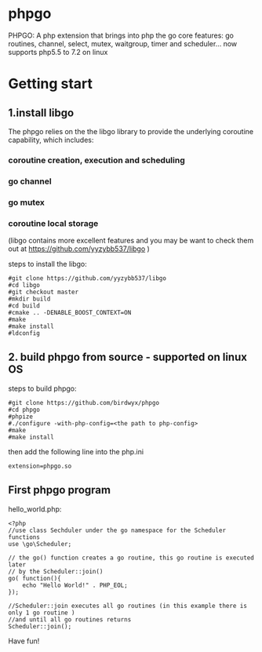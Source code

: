 # phpgo
PHPGO: A php extension that brings into php the go core features: go routines, channel, select, mutex, waitgroup, timer and scheduler... now supports php5.5 to 7.2 on linux

# Getting start
## 1.install libgo

The phpgo relies on the the libgo library to provide the underlying coroutine capability, which includes:
### coroutine creation, execution and scheduling
### go channel
### go mutex
### coroutine local storage
(libgo contains more excellent features and you may be want to check them out at https://github.com/yyzybb537/libgo )

steps to install the libgo:
```
#git clone https://github.com/yyzybb537/libgo
#cd libgo
#git checkout master
#mkdir build
#cd build
#cmake .. -DENABLE_BOOST_CONTEXT=ON
#make
#make install
#ldconfig
```

## 2. build phpgo from source - supported on linux OS 

steps to build phpgo:
```
#git clone https://github.com/birdwyx/phpgo
#cd phpgo
#phpize
#./configure -with-php-config=<the path to php-config>
#make
#make install
```

then add the following line into the php.ini
```
extension=phpgo.so
```

## First phpgo program

hello_world.php:
```
<?php
//use class Sechduler under the go namespace for the Scheduler functions 
use \go\Scheduler; 

// the go() function creates a go routine, this go routine is executed later 
// by the Scheduler::join()
go( function(){
    echo "Hello World!" . PHP_EOL;
});

//Scheduler::join executes all go routines (in this example there is only 1 go routine ) 
//and until all go routines returns
Scheduler::join();  

```

Have fun!
